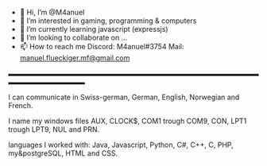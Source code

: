 - 👋 Hi, I’m @M4anuel
- 👀 I’m interested in gaming, programming & computers
- 🌱 I’m currently learning javascript (expressjs)
- 💞️ I’m looking to collaborate on ...
- 📫 How to reach me Discord: M4anuel#3754 Mail: manuel.flueckiger.mf@gmail.com

<!---
M4anuel/M4anuel is a ✨ special ✨ repository because its `README.md` (this file) appears on your GitHub profile.
You can click the Preview link to take a look at your changes.
--->

▬▬▬▬▬▬▬▬▬▬▬▬▬▬▬▬▬▬▬▬▬▬▬▬▬▬▬▬▬▬▬▬▬▬▬▬▬▬▬▬▬▬▬▬▬▬▬

I can communicate in Swiss-german, German, English, Norwegian and French.

I name my windows files AUX, CLOCK$, COM1 trough COM9, CON, LPT1 trough LPT9, NUL and PRN.

languages I worked with: Java, Javascript, Python, C#, C++, C, PHP, my&postgreSQL, HTML and CSS.

